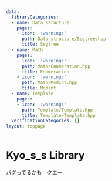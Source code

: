 ```yaml
---
data:
  libraryCategories:
  - name: Data_structure
    pages:
    - icon: ':warning:'
      path: Data_structure/Segtree.hpp
      title: Segtree
  - name: Math
    pages:
    - icon: ':warning:'
      path: Math/Enumeration.hpp
      title: Enumeration
    - icon: ':warning:'
      path: Math/Modint.hpp
      title: Modint
  - name: Template
    pages:
    - icon: ':warning:'
      path: Template/Template.hpp
      title: Template/Template.hpp
  verificationCategories: []
layout: toppage
---
```

# Kyo_s_s Library
バグってるかも　クエー
